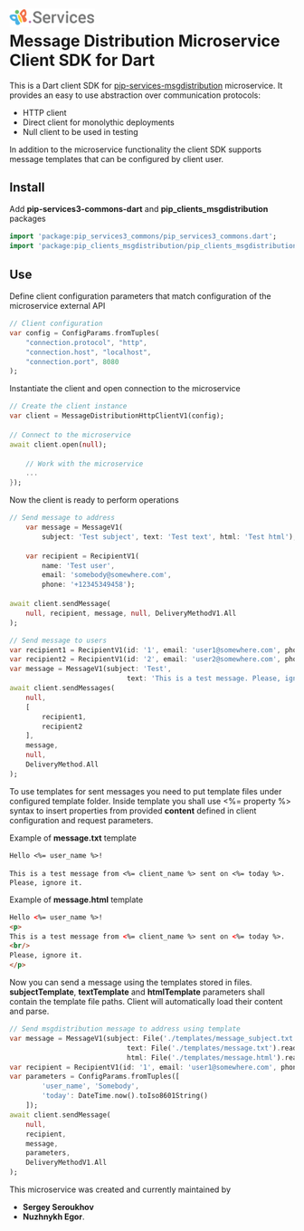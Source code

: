 # <img src="https://github.com/pip-services/pip-services/raw/master/design/Logo.png" alt="Pip.Services Logo" style="max-width:30%"> <br> Message Distribution Microservice Client SDK for Dart

This is a Dart client SDK for [pip-services-msgdistribution](https://github.com/pip-services-users/pip-services-msgdistribution-dart) microservice.
It provides an easy to use abstraction over communication protocols:

* HTTP client
* Direct client for monolythic deployments
* Null client to be used in testing

In addition to the microservice functionality the client SDK supports message templates 
that can be configured by client user. 

## Install

Add **pip-services3-commons-dart** and **pip_clients_msgdistribution** packages
```dart
import 'package:pip_services3_commons/pip_services3_commons.dart';
import 'package:pip_clients_msgdistribution/pip_clients_msgdistribution.dart';
```

## Use

Define client configuration parameters that match configuration of the microservice external API
```dart
// Client configuration
var config = ConfigParams.fromTuples(
	"connection.protocol", "http",
	"connection.host", "localhost",
	"connection.port", 8080
);
```

Instantiate the client and open connection to the microservice
```dart
// Create the client instance
var client = MessageDistributionHttpClientV1(config);

// Connect to the microservice
await client.open(null);
    
    // Work with the microservice
    ...
});
```

Now the client is ready to perform operations
```dart
// Send message to address
    var message = MessageV1(
        subject: 'Test subject', text: 'Test text', html: 'Test html');

    var recipient = RecipientV1(
        name: 'Test user',
        email: 'somebody@somewhere.com',
        phone: '+12345349458');

await client.sendMessage(
    null, recipient, message, null, DeliveryMethodV1.All
);
```

```dart
// Send message to users
var recipient1 = RecipientV1(id: '1', email: 'user1@somewhere.com', phone: '+1234567890');
var recipient2 = RecipientV1(id: '2', email: 'user2@somewhere.com', phone: '+0987654321');
var message = MessageV1(subject: 'Test', 
                             text: 'This is a test message. Please, ignore it');
await client.sendMessages(
    null,
    [
        recipient1,
        recipient2
    ],
    message,
    null,
    DeliveryMethod.All
);
```

To use templates for sent messages you need to put template files
under configured template folder. Inside template you shall use &lt;%= property %&gt; syntax
to insert properties from provided **content** defined in client configuration and request parameters.

Example of **message.txt** template
```text
Hello <%= user_name %>!

This is a test message from <%= client_name %> sent on <%= today %>.
Please, ignore it.
```

Example of **message.html** template
```html
Hello <%= user_name %>!
<p>
This is a test message from <%= client_name %> sent on <%= today %>. 
<br/>
Please, ignore it.
</p>
```

Now you can send a message using the templates stored in files. 
**subjectTemplate**, **textTemplate** and **htmlTemplate** parameters shall contain the template file paths.
Client will automatically load their content and parse.

```dart
// Send msgdistribution message to address using template
var message = MessageV1(subject: File('./templates/message_subject.txt').readAsStringSync(),
                             text: File('./templates/message.txt').readAsStringSync(),
                             html: File('./templates/message.html').readAsStringSync());
var recipient = RecipientV1(id: '1', email: 'user1@somewhere.com', phone: '+1234567890');
var parameters = ConfigParams.fromTuples([
        'user_name', 'Somebody',
        'today': DateTime.now().toIso8601String()
    ]);
await client.sendMessage(
    null,
    recipient,
    message,
    parameters,
    DeliveryMethodV1.All
);
```

This microservice was created and currently maintained by
- **Sergey Seroukhov**
- **Nuzhnykh Egor**.